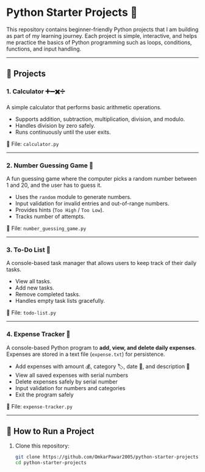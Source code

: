 # Python Starter Projects 🐍

This repository contains beginner-friendly Python projects that I am building as part of my learning journey. Each project is simple, interactive, and helps me practice the basics of Python programming such as loops, conditions, functions, and input handling.

---

## 📌 Projects

### 1. Calculator ➕➖✖️➗

A simple calculator that performs basic arithmetic operations.

* Supports addition, subtraction, multiplication, division, and modulo.
* Handles division by zero safely.
* Runs continuously until the user exits.

📂 File: `calculator.py`

---

### 2. Number Guessing Game 🎲

A fun guessing game where the computer picks a random number between 1 and 20, and the user has to guess it.

* Uses the `random` module to generate numbers.
* Input validation for invalid entries and out-of-range numbers.
* Provides hints (`Too High` / `Too Low`).
* Tracks number of attempts.

📂 File: `number_guessing_game.py`

---

### 3. To-Do List 📝

A console-based task manager that allows users to keep track of their daily tasks.

* View all tasks.
* Add new tasks.
* Remove completed tasks.
* Handles empty task lists gracefully.

📂 File: `todo-list.py`

---

### 4. Expense Tracker 💸

A console-based Python program to **add, view, and delete daily expenses**. Expenses are stored in a text file (`expense.txt`) for persistence.

* Add expenses with amount 💰, category 🏷, date 📅, and description 📝
* View all saved expenses with serial numbers
* Delete expenses safely by serial number
* Input validation for numbers and categories
* Exit the program safely

📂 File: `expense-tracker.py`

---

## 🚀 How to Run a Project

1. Clone this repository:

   ```bash
   git clone https://github.com/OmkarPawar2005/python-starter-projects.git
   cd python-starter-projects
